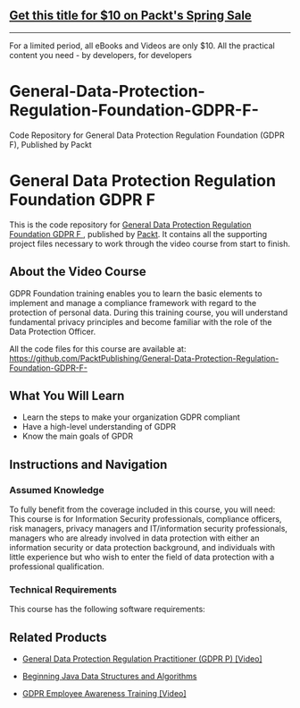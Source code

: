 ## [Get this title for $10 on Packt's Spring Sale](https://www.packt.com/V13986?utm_source=github&utm_medium=packt-github-repo&utm_campaign=spring_10_dollar_2022)
-----
For a limited period, all eBooks and Videos are only $10. All the practical content you need \- by developers, for developers

# General-Data-Protection-Regulation-Foundation-GDPR-F-
Code Repository for General Data Protection Regulation Foundation (GDPR F), Published by Packt
# General Data Protection Regulation Foundation GDPR F 
This is the code repository for [General Data Protection Regulation Foundation GDPR F ](https://www.packtpub.com/application-development/gdpr-employee-awareness-training-video?utm_source=github&utm_medium=repository&utm_campaign=9781838557393), published by [Packt](https://www.packtpub.com/?utm_source=github). It contains all the supporting project files necessary to work through the video course from start to finish.
## About the Video Course
GDPR Foundation training enables you to learn the basic elements to implement and manage a compliance framework with regard to the protection of personal data. During this training course, you will understand fundamental privacy principles and become familiar with the role of the Data Protection Officer.

All the code files for this course are available at: https://github.com/PacktPublishing/General-Data-Protection-Regulation-Foundation-GDPR-F-

<H2>What You Will Learn</H2>
<DIV class=book-info-will-learn-text>
<UL>
<LI>Learn the steps to make your organization GDPR compliant 
<LI>Have a high-level understanding of GDPR 
<LI>Know the main goals of GPDR </LI></UL></DIV>

## Instructions and Navigation
### Assumed Knowledge
To fully benefit from the coverage included in this course, you will need:<br/>
This course is for Information Security professionals, compliance officers, risk managers, privacy managers and IT/information security professionals, managers who are already involved in data protection with either an information security or data protection background, and individuals with little experience but who wish to enter the field of data protection with a professional qualification.
### Technical Requirements
This course has the following software requirements:<br/>
   

## Related Products
* [General Data Protection Regulation Practitioner (GDPR P) [Video]](https://www.packtpub.com/application-development/gdpr-employee-awareness-training-video?utm_source=github&utm_medium=repository&utm_campaign=9781838557393)

* [Beginning Java Data Structures and Algorithms](https://www.packtpub.com/application-development/gdpr-employee-awareness-training-video?utm_source=github&utm_medium=repository&utm_campaign=9781838557393)

* [GDPR Employee Awareness Training [Video]](https://www.packtpub.com/application-development/gdpr-employee-awareness-training-video?utm_source=github&utm_medium=repository&utm_campaign=9781838557393)

